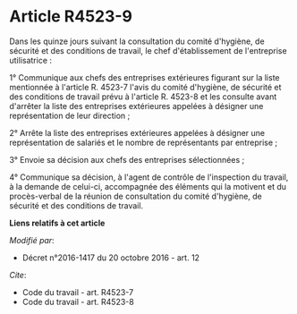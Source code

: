 # Article R4523-9

Dans les quinze jours suivant la consultation du comité d'hygiène, de sécurité et des conditions de travail, le chef
d'établissement de l'entreprise utilisatrice : 

1° Communique aux chefs des entreprises extérieures figurant sur la liste mentionnée à l'article R. 4523-7 l'avis du comité
d'hygiène, de sécurité et des conditions de travail prévu à l'article R. 4523-8 et les consulte avant d'arrêter la liste des
entreprises extérieures appelées à désigner une représentation de leur direction ; 

2° Arrête la liste des entreprises extérieures appelées à désigner une représentation de salariés et le nombre de
représentants par entreprise ; 

3° Envoie sa décision aux chefs des entreprises sélectionnées ; 

4°        Communique sa décision, à l'agent de contrôle de l'inspection du travail, à la demande de celui-ci, accompagnée des
éléments qui la motivent et du procès-verbal de la réunion de consultation du comité d'hygiène, de sécurité et des conditions
de travail.

**Liens relatifs à cet article**

_Modifié par_:

  - Décret n°2016-1417 du 20 octobre 2016 - art. 12

_Cite_:

  - Code du travail - art. R4523-7
  - Code du travail - art. R4523-8
